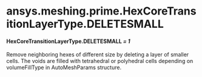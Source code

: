<a id="ansys-meshing-prime-hexcoretransitionlayertype-deletesmall"></a>

# ansys.meshing.prime.HexCoreTransitionLayerType.DELETESMALL

<a id="ansys.meshing.prime.HexCoreTransitionLayerType.DELETESMALL"></a>

#### HexCoreTransitionLayerType.DELETESMALL *= 1*

Remove neighboring hexes of different size by deleting a layer of smaller cells. The voids are filled with tetrahedral or polyhedral cells depending on volumeFillType in AutoMeshParams structure.

<!-- !! processed by numpydoc !! -->
